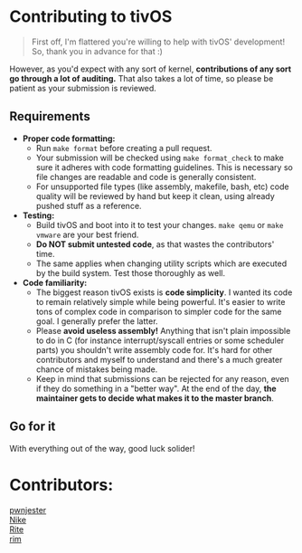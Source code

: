 # Contributing to tivOS
> First off, I'm flattered you're willing to help with tivOS' development! So, thank you in advance for that :)

However, as you'd expect with any sort of kernel, **contributions of any sort go through a lot of auditing.** That also takes a lot of time, so please be patient as your submission is reviewed.

## Requirements
- **Proper code formatting:** 
  - Run `make format` before creating a pull request. 
  - Your submission will be checked using `make format_check` to make sure it adheres with code formatting guidelines. This is necessary so file changes are readable and code is generally consistent. 
  - For unsupported file types (like assembly, makefile, bash, etc) code quality will be reviewed by hand but keep it clean, using already pushed stuff as a reference.
- **Testing:**
  - Build tivOS and boot into it to test your changes. `make qemu` or `make vmware` are your best friend.
  - **Do NOT submit untested code**, as that wastes the contributors' time.
  - The same applies when changing utility scripts which are executed by the build system. Test those thoroughly as well.
- **Code familiarity:**
  - The biggest reason tivOS exists is **code simplicity**. I wanted its code to remain relatively simple while being powerful. It's easier to write tons of complex code in comparison to simpler code for the same goal. I generally prefer the latter.
  - Please **avoid useless assembly!** Anything that isn't plain impossible to do in C (for instance interrupt/syscall entries or some scheduler parts) you shouldn't write assembly code for. It's hard for other contributors and myself to understand and there's a much greater chance of mistakes being made.
  - Keep in mind that submissions can be rejected for any reason, even if they do something in a "better way". At the end of the day, **the maintainer gets to decide what makes it to the master branch**.

## Go for it
With everything out of the way, good luck solider!

# Contributors:
[pwnjester](https://www.github.com/pwnjester)  
[Nike](https://www.github.com/N1ke-t4)  
[Rite](https://www.github.com/R1te-t4)  
[rim](https://github.com/iwantarimjob)
